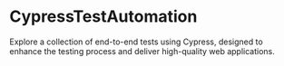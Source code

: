 # CypressTestAutomation
 Explore a collection of end-to-end tests using Cypress, designed to enhance the testing process and deliver high-quality web applications.
